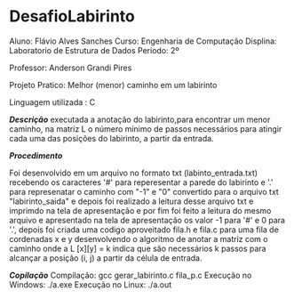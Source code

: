 # DesafioLabirinto

Aluno: Flávio Alves Sanches
Curso: Engenharia de Computação
Displina: Laboratorio de Estrutura de Dados
Periodo: 2º

Professor: Anderson Grandi Pires

Projeto Pratico: Melhor (menor) caminho em um labirinto

Linguagem utilizada : C

***Descrição***
 executada a anotação do labirinto,para encontrar um menor caminho, na matriz L o número mínimo de passos necessários para atingir cada uma das posições do labirinto, a partir da entrada.

***Procedimento***

Foi desenvolvido em um arquivo no formato txt (labinto_entrada.txt) recebendo os caracteres '#' para reperesentar a parede do labirinto e '.' para represenatar o caminho com "-1" e "0" convertido para 
o arquivo txt "labirinto_saida" e depois foi realizado a leitura desse arquivo txt e imprimdo na tela de apresentação e por fim foi feito a leitura do mesmo arquivo e apresentado na tela de apresentação os valor -1 para '#' e 0 para '.', depois foi criada uma codigo aproveitado fila.h e fila.c 
para uma fila de cordenadas x e y desenvolvendo o algoritmo de anotar a matriz com o caminho onde a L [x][y] = k  indica que são necessários k passos para alcançar a posição (i, j) a partir da célula
de entrada. 

***Copilação***
Compilação: gcc gerar_labirinto.c fila_p.c
Execução no Windows: ./a.exe
Execução no Linux: ./a.out
